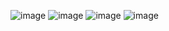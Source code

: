 ![image](https://github.com/snsinahub-org/copilot-java-spring-boot/assets/90400593/161c0e7b-a651-4abb-ae47-f03a23e77c14)
![image](https://github.com/snsinahub-org/copilot-java-spring-boot/assets/90400593/dc8fd28c-63ae-4e07-9904-4354d3f5de0e)
![image](https://github.com/snsinahub-org/copilot-java-spring-boot/assets/90400593/b54d02ff-f39c-4537-a6b3-738e1aa3e95a)
![image](https://github.com/snsinahub-org/copilot-java-spring-boot/assets/90400593/6508506a-fb94-43af-b37e-83ad6cf6daec)
